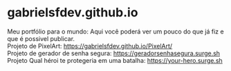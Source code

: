 # gabrielsfdev.github.io
Meu portfólio para o mundo:
Aqui você poderá ver um pouco do que já fiz e que é possivel publicar. <br>
Projeto de PixelArt: https://gabrielsfdev.github.io/PixelArt/ <br>
Projeto de gerador de senha segura: https://geradorsenhasegura.surge.sh <br>
Projeto Qual héroi te protegeria em uma batalha: https://your-hero.surge.sh
